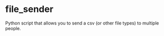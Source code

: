 # file_sender
Python script that allows you to send a csv (or other file types) to multiple people.
